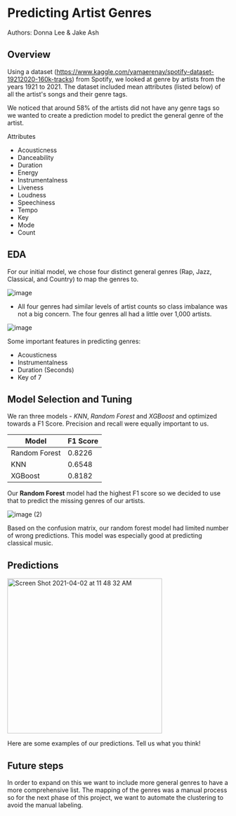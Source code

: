 # Predicting Artist Genres

Authors: Donna Lee & Jake Ash

## Overview 

Using a dataset (https://www.kaggle.com/yamaerenay/spotify-dataset-19212020-160k-tracks) from Spotify, we looked at genre by artists from the years 1921 to 2021. The dataset included mean attributes (listed below) of all the artist's songs and their genre tags. 

We noticed that around 58% of the artists did not have any genre tags so we wanted to create a prediction model to predict the general genre of the artist. 

Attributes
* Acousticness
* Danceability
* Duration 
* Energy
* Instrumentalness
* Liveness
* Loudness
* Speechiness
* Tempo
* Key
* Mode
* Count

## EDA

For our initial model, we chose four distinct general genres (Rap, Jazz, Classical, and Country) to map the genres to. 

![image](https://user-images.githubusercontent.com/76017120/113424460-32b87f80-939e-11eb-9127-c2601a1441ed.png)

* All four genres had similar levels of artist counts so class imbalance was not a big concern. The four genres all had a little over 1,000 artists. 

![image](https://user-images.githubusercontent.com/76017120/113427946-eec87900-93a3-11eb-8034-b159700d56aa.png)

Some important features in predicting genres: 
* Acousticness
* Instrumentalness
* Duration (Seconds)
* Key of 7


## Model Selection and Tuning

We ran three models - _KNN_, _Random Forest_ and _XGBoost_ and optimized towards a F1 Score. Precision and recall were equally important to us. 


| Model         | F1 Score    |
| -----------   | ----------- |
| Random Forest |   0.8226    |
|  KNN          |   0.6548    |
|  XGBoost      |   0.8182    |

Our **Random Forest** model had the highest F1 score so we decided to use that to predict the missing genres of our artists.

![image (2)](https://user-images.githubusercontent.com/76017120/113428234-6eeede80-93a4-11eb-8ba5-844b29d0e14e.png)

Based on the confusion matrix, our random forest model had limited number of wrong predictions. This model was especially good at predicting classical music.


## Predictions 

<img width="352" alt="Screen Shot 2021-04-02 at 11 48 32 AM" src="https://user-images.githubusercontent.com/76017120/113431328-94321b80-93a9-11eb-8e68-2d8d1dd8ee2a.png">

Here are some examples of our predictions. Tell us what you think!

## Future steps

In order to expand on this we want to include more general genres to have a more comprehensive list. The mapping of the genres was a manual process so for the next phase of this project, we want to automate the clustering to avoid the manual labeling. 






